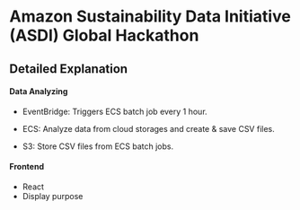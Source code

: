 # Amazon Sustainability Data Initiative (ASDI) Global Hackathon

## Detailed Explanation

#### Data Analyzing

- EventBridge: Triggers ECS batch job every 1 hour.

- ECS: Analyze data from cloud storages and create & save CSV files.

- S3: Store CSV files from ECS batch jobs.

#### Frontend

- React
- Display purpose

